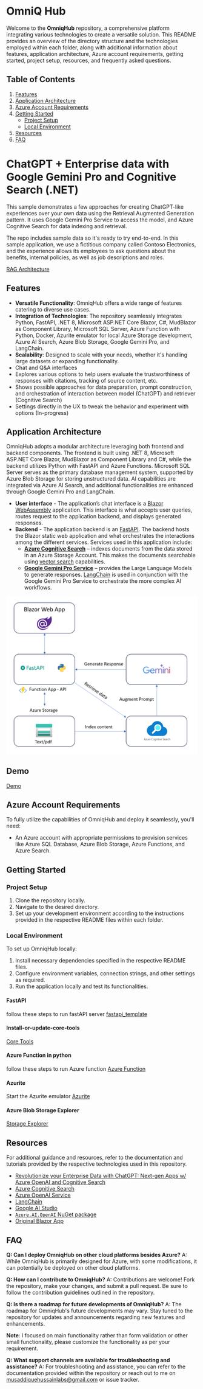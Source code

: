 # OmniQ Hub

Welcome to the **OmniqHub** repository, a comprehensive platform integrating various technologies to create a versatile solution. This README provides an overview of the directory structure and the technologies employed within each folder, along with additional information about features, application architecture, Azure account requirements, getting started, project setup, resources, and frequently asked questions.

## Table of Contents

1. [Features](#features)
2. [Application Architecture](#application-architecture)
3. [Azure Account Requirements](#azure-account-requirements)
4. [Getting Started](#getting-started)
    - [Project Setup](#project-setup)
    - [Local Environment](#local-environment)
5. [Resources](#resources)
6. [FAQ](#faq)

# ChatGPT + Enterprise data with Google Gemini Pro and Cognitive Search (.NET)

This sample demonstrates a few approaches for creating ChatGPT-like experiences over your own data using the Retrieval Augmented Generation pattern. It uses Google Gemini Pro Service to access the model, and Azure Cognitive Search for data indexing and retrieval.

The repo includes sample data so it's ready to try end-to-end. In this sample application, we use a fictitious company called Contoso Electronics, and the experience allows its employees to ask questions about the benefits, internal policies, as well as job descriptions and roles.

[RAG Architecture](https://python.langchain.com/docs/use_cases/question_answering/#rag-architecture)

## Features

- **Versatile Functionality**: OmniqHub offers a wide range of features catering to diverse use cases.
- **Integration of Technologies**: The repository seamlessly integrates Python, FastAPI, .NET 8, Microsoft ASP.NET Core Blazor, C#, MudBlazor as Component Library, Microsoft SQL Server, Azure Function with Python, Docker, Azurite emulator for local Azure Storage development, Azure AI Search, Azure Blob Storage, Google Gemini Pro, and LangChain.
- **Scalability**: Designed to scale with your needs, whether it's handling large datasets or expanding functionality.
- Chat and Q&A interfaces
- Explores various options to help users evaluate the trustworthiness of responses with citations, tracking of source content, etc.
- Shows possible approaches for data preparation, prompt construction, and orchestration of interaction between model (ChatGPT) and retriever (Cognitive Search)
- Settings directly in the UX to tweak the behavior and experiment with options (In-progress)

## Application Architecture

OmniqHub adopts a modular architecture leveraging both frontend and backend components. The frontend is built using .NET 8, Microsoft ASP.NET Core Blazor, MudBlazor as Component Library and C#, while the backend utilizes Python with FastAPI and Azure Functions. Microsoft SQL Server serves as the primary database management system, supported by Azure Blob Storage for storing unstructured data. AI capabilities are integrated via Azure AI Search, and additional functionalities are enhanced through Google Gemini Pro and LangChain.

- **User interface** - The application’s chat interface is a [Blazor WebAssembly](https://learn.microsoft.com/aspnet/core/blazor/) application. This interface is what accepts user queries, routes request to the application backend, and displays generated responses.
- **Backend** - The application backend is an [FastAPI](https://fastapi.tiangolo.com/). The backend hosts the Blazor static web application and what orchestrates the interactions among the different services. Services used in this application include:
   - [**Azure Cognitive Search**](https://learn.microsoft.com/azure/search/search-what-is-azure-search) – indexes documents from the data stored in an Azure Storage Account. This makes the documents searchable using [vector search](https://learn.microsoft.com/azure/search/search-get-started-vector) capabilities. 
   - [**Google Gemini Pro Service**](https://ai.google.dev/docs) – provides the Large Language Models to generate responses. [LangChain](https://python.langchain.com/docs/get_started/introduction) is used in conjunction with the Google Gemini Pro Service to orchestrate the more complex AI workflows.

![RAG Architecture](references/RAG_Architecture.png)

## Demo

[Demo](references/OmniQ_Hub_Demo.mp4)

## Azure Account Requirements

To fully utilize the capabilities of OmniqHub and deploy it seamlessly, you'll need:
- An Azure account with appropriate permissions to provision services like Azure SQL Database, Azure Blob Storage, Azure Functions, and Azure Search.

## Getting Started

### Project Setup

1. Clone the repository locally.
2. Navigate to the desired directory.
3. Set up your development environment according to the instructions provided in the respective README files within each folder.

### Local Environment

To set up OmniqHub locally:
1. Install necessary dependencies specified in the respective README files.
2. Configure environment variables, connection strings, and other settings as required.
3. Run the application locally and test its functionalities.

#### FastAPI
follow these steps to run fastAPI server [fastapi_template](https://github.com/MusaddiqueHussainLabs/fastapi_template)

#### Install-or-update-core-tools
[Core Tools](https://learn.microsoft.com/en-us/azure/azure-functions/create-first-function-vs-code-python#install-or-update-core-tools)

#### Azure Function in python 
follow these steps to run Azure function [Azure Function](https://learn.microsoft.com/en-us/azure/azure-functions/create-first-function-vs-code-python#configure-your-environment)

#### Azurite
Start the Azurite emulator [Azurite](https://learn.microsoft.com/en-us/azure/azure-functions/create-first-function-vs-code-python#start-the-emulator)

#### Azure Blob Storage Explorer
[Storage Explorer](https://learn.microsoft.com/en-IN/azure/storage/storage-explorer/vs-azure-tools-storage-explorer-blobs#overview)

## Resources

For additional guidance and resources, refer to the documentation and tutorials provided by the respective technologies used in this repository.

- [Revolutionize your Enterprise Data with ChatGPT: Next-gen Apps w/ Azure OpenAI and Cognitive Search](https://aka.ms/entgptsearchblog)
- [Azure Cognitive Search](https://learn.microsoft.com/azure/search/search-what-is-azure-search)
- [Azure OpenAI Service](https://learn.microsoft.com/azure/cognitive-services/openai/overview)
- [LangChain](https://python.langchain.com/docs/get_started/introduction)
- [Google AI Studio](https://aistudio.google.com/app/home)
- [`Azure.AI.OpenAI` NuGet package](https://www.nuget.org/packages/Azure.AI.OpenAI)
- [Original Blazor App](https://github.com/Azure-Samples/azure-search-openai-demo-csharp)

## FAQ

**Q: Can I deploy OmniqHub on other cloud platforms besides Azure?**
A: While OmniqHub is primarily designed for Azure, with some modifications, it can potentially be deployed on other cloud platforms.

**Q: How can I contribute to OmniqHub?**
A: Contributions are welcome! Fork the repository, make your changes, and submit a pull request. Be sure to follow the contribution guidelines outlined in the repository.

**Q: Is there a roadmap for future developments of OmniqHub?**
A: The roadmap for OmniqHub's future developments may vary. Stay tuned to the repository for updates and announcements regarding new features and enhancements.

**Note**: I focused on main functionality rather than form validation or other small functionality, please customize the functionality as per your requirement.

**Q: What support channels are available for troubleshooting and assistance?**
A: For troubleshooting and assistance, you can refer to the documentation provided within the repository or reach out to me on musaddiquehussainlabs@gmail.com or issue tracker.